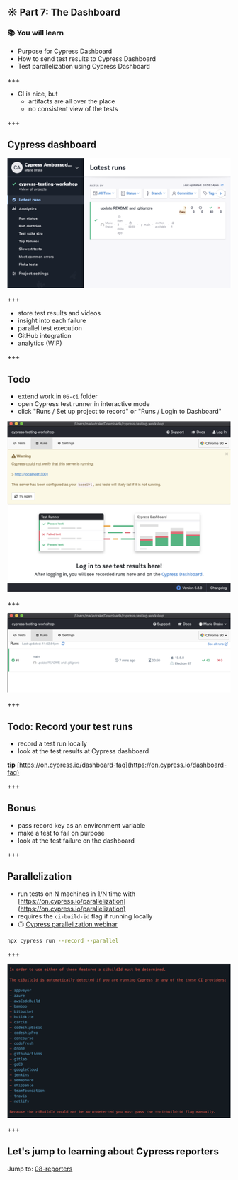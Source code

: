 ## ☀️ Part 7: The Dashboard

### 📚 You will learn

- Purpose for Cypress Dashboard
- How to send test results to Cypress Dashboard
- Test parallelization using Cypress Dashboard

+++

- CI is nice, but
  - artifacts are all over the place
  - no consistent view of the tests

+++

## Cypress dashboard

![Cypress dashboard](./images/dashboard-runs.png)

+++

- store test results and videos
- insight into each failure
- parallel test execution
- GitHub integration
- analytics (WIP)

+++

## Todo

- extend work in `06-ci` folder
- open Cypress test runner in interactive mode
- click "Runs / Set up project to record" or "Runs / Login to Dashboard"

![Set up project to record](./images/set-up-project-to-record.png)

+++

![Logged in to dashboard](./images/dashboard-login.png)

+++

## Todo: Record your test runs

- record a test run locally
- look at the test results at Cypress dashboard

**tip** [https://on.cypress.io/dashboard-faq](https://on.cypress.io/dashboard-faq)

+++

## Bonus

- pass record key as an environment variable
- make a test to fail on purpose
- look at the test failure on the dashboard

+++

## Parallelization

- run tests on N machines in 1/N time with [https://on.cypress.io/parallelization](https://on.cypress.io/parallelization)
- requires the `ci-build-id` flag if running locally
- 📺 [Cypress parallelization webinar](https://youtu.be/FfqD1ExUGlw)

```sh
npx cypress run --record --parallel
```

+++

![Parallel local run](./images/local-parallelization.png)

+++

## Let's jump to learning about Cypress reporters

Jump to: [08-reporters](?p=08-reporters)